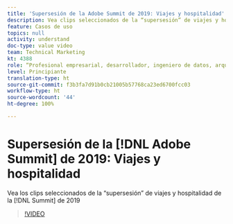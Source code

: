 ```yaml
---
title: 'Supersesión de la Adobe Summit de 2019: Viajes y hospitalidad'
description: Vea clips seleccionados de la “supersesión” de viajes y hospitalidad de la cumbre de 2019
feature: Casos de uso
topics: null
activity: understand
doc-type: value video
team: Technical Marketing
kt: 4388
role: “Profesional empresarial, desarrollador, ingeniero de datos, arquitecto, arquitecto de datos, administrador, líder”
level: Principiante
translation-type: ht
source-git-commit: f3b3fa7d91b0cb21005b57768ca23ed6700fcc03
workflow-type: ht
source-wordcount: '44'
ht-degree: 100%

---
```



# Supersesión de la [!DNL Adobe Summit] de 2019: Viajes y hospitalidad

Vea los clips seleccionados de la “supersesión” de viajes y hospitalidad de la [!DNL Summit] de 2019

>[!VIDEO](https://video.tv.adobe.com/v/31442/?quality=12)
